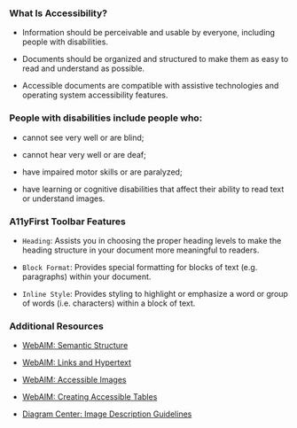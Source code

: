 ### What Is Accessibility?

* Information should be perceivable and usable by everyone, including people
with disabilities.

* Documents should be organized and structured to make them as easy to read and
understand as possible.

* Accessible documents are compatible with assistive technologies and operating
system accessibility features.

### People with disabilities include people who:

* cannot see very well or are blind;

* cannot hear very well or are deaf;

* have impaired motor skills or are paralyzed;

* have learning or cognitive disabilities that affect their ability to read
text or understand images.

### A11yFirst Toolbar Features

* `Heading`: Assists you in choosing the proper heading levels to make the
heading structure in your document more meaningful to readers.

* `Block Format`: Provides special formatting for blocks of text (e.g.
paragraphs) within your document.

* `Inline Style`: Provides styling to highlight or emphasize a word or group of
words (i.e. characters) within a block of text.

### Additional Resources

* <a href="https://webaim.org/techniques/semanticstructure/" target="_resource">WebAIM: Semantic Structure</a>

* <a href="https://webaim.org/techniques/hypertext/" target="_resource">WebAIM: Links and Hypertext</a>

* <a href="https://webaim.org/techniques/images/" target="_resource">WebAIM: Accessible Images</a>

* <a href="https://webaim.org/techniques/tables/data" target="_resource">WebAIM: Creating Accessible Tables</a>

* <a href="http://diagramcenter.org/" target="_resource">Diagram Center: Image Description Guidelines</a>
